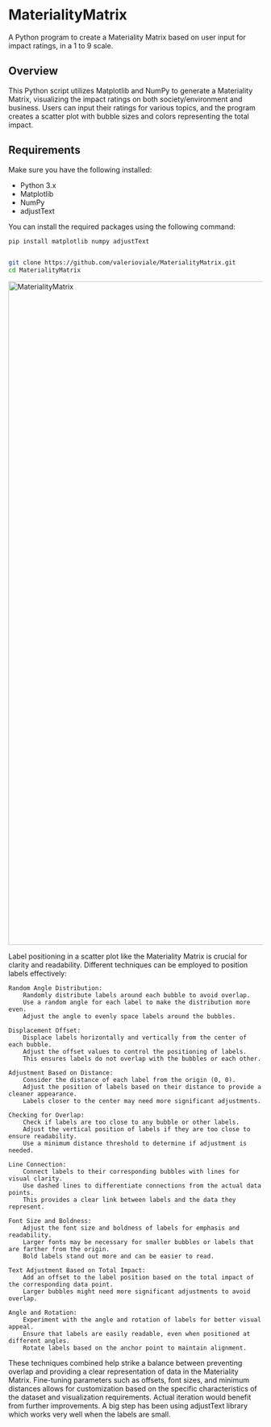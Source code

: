 # MaterialityMatrix

A Python program to create a Materiality Matrix based on user input for impact ratings, in a 1 to 9 scale.

## Overview

This Python script utilizes Matplotlib and NumPy to generate a Materiality Matrix, visualizing the impact ratings on both society/environment and business. Users can input their ratings for various topics, and the program creates a scatter plot with bubble sizes and colors representing the total impact.

## Requirements

Make sure you have the following installed:

- Python 3.x
- Matplotlib
- NumPy
- adjustText

You can install the required packages using the following command:

```bash
pip install matplotlib numpy adjustText


git clone https://github.com/valerioviale/MaterialityMatrix.git
cd MaterialityMatrix
```


<img width="1317" alt="MaterialityMatrix" src="https://github.com/valerioviale/MaterialityMatrix/assets/34212301/7c7ab101-71d8-465c-ae26-dc2d75c37176">


Label positioning in a scatter plot like the Materiality Matrix is crucial for clarity and readability. Different techniques can be employed to position labels effectively:

    Random Angle Distribution:
        Randomly distribute labels around each bubble to avoid overlap.
        Use a random angle for each label to make the distribution more even.
        Adjust the angle to evenly space labels around the bubbles.

    Displacement Offset:
        Displace labels horizontally and vertically from the center of each bubble.
        Adjust the offset values to control the positioning of labels.
        This ensures labels do not overlap with the bubbles or each other.

    Adjustment Based on Distance:
        Consider the distance of each label from the origin (0, 0).
        Adjust the position of labels based on their distance to provide a cleaner appearance.
        Labels closer to the center may need more significant adjustments.

    Checking for Overlap:
        Check if labels are too close to any bubble or other labels.
        Adjust the vertical position of labels if they are too close to ensure readability.
        Use a minimum distance threshold to determine if adjustment is needed.

    Line Connection:
        Connect labels to their corresponding bubbles with lines for visual clarity.
        Use dashed lines to differentiate connections from the actual data points.
        This provides a clear link between labels and the data they represent.

    Font Size and Boldness:
        Adjust the font size and boldness of labels for emphasis and readability.
        Larger fonts may be necessary for smaller bubbles or labels that are farther from the origin.
        Bold labels stand out more and can be easier to read.

    Text Adjustment Based on Total Impact:
        Add an offset to the label position based on the total impact of the corresponding data point.
        Larger bubbles might need more significant adjustments to avoid overlap.

    Angle and Rotation:
        Experiment with the angle and rotation of labels for better visual appeal.
        Ensure that labels are easily readable, even when positioned at different angles.
        Rotate labels based on the anchor point to maintain alignment.

These techniques combined help strike a balance between preventing overlap and providing a clear representation of data in the Materiality Matrix. Fine-tuning parameters such as offsets, font sizes, and minimum distances allows for customization based on the specific characteristics of the dataset and visualization requirements.
Actual iteration would benefit from further improvements. A big step has been using adjustText library which works very well when the labels are small.
